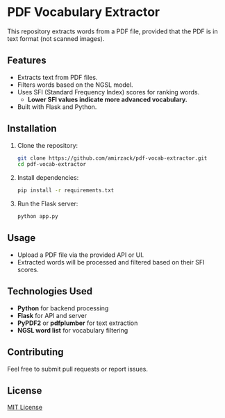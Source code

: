 # PDF Vocabulary Extractor

This repository extracts words from a PDF file, provided that the PDF is in text format (not scanned images).

## Features
- Extracts text from PDF files.
- Filters words based on the NGSL model.
- Uses SFI (Standard Frequency Index) scores for ranking words.
  - **Lower SFI values indicate more advanced vocabulary.**
- Built with Flask and Python.

## Installation

1. Clone the repository:
   ```sh
   git clone https://github.com/amirzack/pdf-vocab-extractor.git
   cd pdf-vocab-extractor
   ```
2. Install dependencies:
   ```sh
   pip install -r requirements.txt
   ```
3. Run the Flask server:
   ```sh
   python app.py
   ```

## Usage

- Upload a PDF file via the provided API or UI.
- Extracted words will be processed and filtered based on their SFI scores.

## Technologies Used
- **Python** for backend processing
- **Flask** for API and server
- **PyPDF2** or **pdfplumber** for text extraction
- **NGSL word list** for vocabulary filtering

## Contributing
Feel free to submit pull requests or report issues.

## License
[MIT License](LICENSE)
